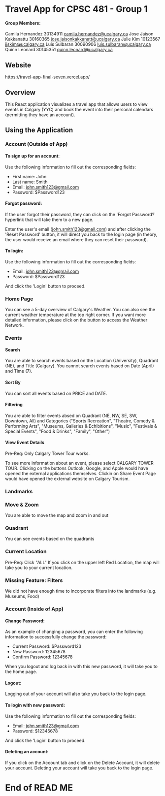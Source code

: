 # Travel App for CPSC 481 - Group 1

#### Group Members:

Camila Hernandez 30134911 camila.hernandez@ucalgary.ca
Jose Jaison Kakkanattu 30160365 jose.jaisonkakkanatt@ucalgary.ca
Julie Kim 10123567 jjskim@ucalgary.ca
Luis Sulbaran 30090906 luis.sulbaran@ucalgary.ca
Quinn Leonard 30145351 quinn.leonard@ucalgary.ca

## Website

https://travel-app-final-seven.vercel.app/

## Overview

This React application visualizes a travel app that allows users to view events in Calgary (YYC) and book the event into their personal calendars (permitting they have an account).

## Using the Application

### Account (Outside of App)

#### To sign up for an account:

Use the following information to fill out the corresponding fields:

- First name: John
- Last name: Smith
- Email: john.smith123@gmail.com
- Password: $Password123

#### Forgot password:

If the user forgot their password, they can click on the 'Forgot Password?' hyperlink that will take them to a new page.

Enter the user's email (john.smith123@gmail.com) and after clicking the 'Reset Password' button, it will direct you back to the login page (in theory, the user would receive an email where they can reset their password).

#### To login:

Use the following information to fill out the corresponding fields:

- Email: john.smith123@gmail.com
- Password: $Password123

And click the 'Login' button to proceed.

### Home Page

You can see a 5-day overview of Calgary's Weather.
You can also see the current weather temperature at the top right corner.
If you want more detailed information, please click on the button to access the Weather Network.

### Events

#### Search

You are able to search events based on the Location (University), Quadrant (NE), and Title (Calgary).
You cannot search events based on Date (April) and Time (7).

#### Sort By

You can sort all events based on PRICE and DATE.

#### Filtering

You are able to filter events absed on Quadrant (NE, NW, SE, SW, Downtown, All) and Categories ("Sports Recreation", "Theatre, Comedy & Performing Arts", "Museums, Galleries & Echibitions", "Music", "Festivals & Special Events", "Food & Drinks", "Family", "Other")

#### View Event Details

Pre-Req: Only Calgary Tower Tour works.

To see more information about an event, please select CALGARY TOWER TOUR.
Clicking on the buttons Outlook, Google, and Apple would have opened the external applications themselves.
Clickin on Share Event Page would have opened the external website on Calgary Tourism.

### Landmarks

### Move & Zoom

You are able to move the map and zoom in and out

### Quadrant

You can see events based on the quadrants

### Current Location

Pre-Req: Click "ALL"
If you click on the upper left Red Location, the map will take you to your current location.

### Missing Feature: Filters

We did not have enough time to incorporate filters into the landmarks (e.g. Museums, Food)

### Account (Inside of App)

#### Change Password:

As an example of changing a password, you can enter the following information to successfully change the password:

- Current Password: $Password123
- New Password: 12345678
- Confirm Password: 12345678

When you logout and log back in with this new password, it will take you to the home page.

#### Logout:

Logging out of your account will also take you back to the login page.

#### To login with new password:

Use the following information to fill out the corresponding fields:

- Email: john.smith123@gmail.com
- Password: $12345678

And click the 'Login' button to proceed.

#### Deleting an account:

If you click on the Account tab and click on the Delete Account, it will delete your account.
Deleting your account will take you back to the login page.

# End of READ ME

